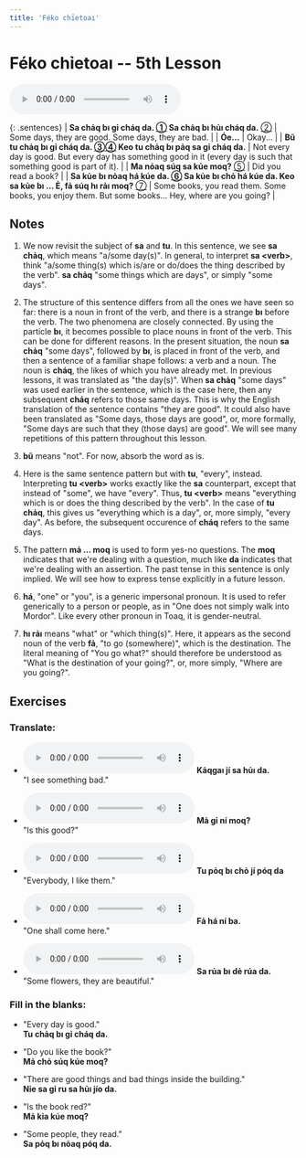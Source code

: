 ```yaml
---
title: 'Féko chỉetoaı'
---
```

# **Féko chỉetoaı** -- 5th Lesson

<audio id="mainaudio" controls src="lesson.mp3"></audio>

{: .sentences}
| **Sa chảq bı gỉ cháq da. [①](#fn-1) Sa chảq bı hủı cháq da.** [②](#fn-2) | Some days, they are good. Some days, they are bad.                                                                             |
| **Óe...**                                                  | Okay...                                                                                              |
| **Bũ tu chảq bı gỉ cháq da. [③](#fn-3)[④](#fn-4) Keo tu chảq bı pảq sa gỉ cháq da.**          | Not every day is good. But every day has something good in it (every day is such that something good is part of it).                                                                              |
| **Ma nỏaq súq sa kủe moq?** [⑤](#fn-5)           | Did you read a book?                                                                                 |
| **Sa kủe bı nỏaq há kúe da. [⑥](#fn-6) Sa kủe bı chỏ há kúe da. Keo sa kủe bı ... Ẻ, fả súq hı rảı moq?** [⑦](#fn-7)           | Some books, you read them. Some books, you enjoy them. But some books... Hey, where are you going?                                                                           |

## Notes

1. <a name="fn-1" /> We now revisit the subject of **sa** and **tu**. In this sentence, we see **sa chảq**, which means "a/some day(s)". In general, to interpret **sa \<verb\>**, think "a/some thing(s) which is/are or do/does the thing described by the verb". **sa chảq** "some things which are days", or simply "some days".

2. <a name="fn-2" /> The structure of this sentence differs from all the ones we have seen so far: there is a noun in front of the verb, and there is a strange **bı** before the verb. The two phenomena are closely connected. By using the particle **bı**, it becomes possible to place nouns in front of the verb. This can be done for different reasons. In the present situation, the noun **sa chảq** "some days", followed by **bı**, is placed in front of the verb, and then a sentence of a familiar shape follows: a verb and a noun. The noun is **cháq**, the likes of which you have already met. In previous lessons, it was translated as "the day(s)". When **sa chảq** "some days" was used earlier in the sentence, which is the case here, then any subsequent **cháq** refers to those same days. This is why the English translation of the sentence contains "they are good". It could also have been translated as "Some days, those days are good", or, more formally, "Some days are such that they (those days) are good". We will see many repetitions of this pattern throughout this lesson.

3. <a name="fn-3" /> **bũ** means "not". For now, absorb the word as is.

4. <a name="fn-4" /> Here is the same sentence pattern but with **tu**, "every", instead. Interpreting **tu \<verb\>** works exactly like the **sa** counterpart, except that instead of "some", we have "every". Thus, **tu \<verb\>** means "everything which is or does the thing described by the verb". In the case of **tu chảq**, this gives us "everything which is a day", or, more simply, "every day". As before, the subsequent occurence of **cháq** refers to the same days.

5. <a name="fn-5" /> The pattern **mả ... moq** is used to form yes-no questions. The **moq** indicates that we're dealing with a question, much like **da** indicates that we're dealing with an assertion. The past tense in this sentence is only implied. We will see how to express tense explicitly in a future lesson.

6. <a name="fn-6" /> **há**, "one" or "you", is a generic impersonal pronoun. It is used to refer generically to a person or people, as in "One does not simply walk into Mordor". Like every other pronoun in Toaq, it is gender-neutral.

7. <a name="fn-7" /> **hı rảı** means "what" or "which thing(s)". Here, it appears as the second noun of the verb **fả**, "to go (somewhere)", which is the destination. The literal meaning of "You go what?" should therefore be understood as "What is the destination of your going?", or, more simply, "Where are you going?".

## Exercises

### Translate:

- <audio controls src="ex1.mp3"></audio>
  **Kảqgaı jí sa hủı da.**  
  <span class="spoiler">"I see something bad."</span>
  
- <audio controls src="ex2.mp3"></audio>
  **Mả gỉ ní moq?**  
  <span class="spoiler">"Is this good?"</span>
  
- <audio controls src="ex3.mp3"></audio>
  **Tu pỏq bı chỏ jí póq da**  
  <span class="spoiler">"Everybody, I like them."</span>
  
- <audio controls src="ex4.mp3"></audio>
  **Fả há ní ba.**  
  <span class="spoiler">"One shall come here."</span>
  
- <audio controls src="ex5.mp3"></audio>
  **Sa rủa bı dẻ rúa da.**  
  <span class="spoiler">"Some flowers, they are beautiful."</span>

### Fill in the blanks:

- "Every day is good."  
  **Tu chảq <span class="spoiler">bı</span> gỉ <span class="spoiler">cháq</span> da.**
  
- "Do you like the book?"  
  **<span class="spoiler">Mả</span> chỏ súq <span class="spoiler">kúe</span> moq?**
  
- "There are good things and bad things inside the building."  
  **<span class="spoiler">Nỉe</span> sa <span class="spoiler">gỉ</span> ru sa <span class="spoiler">hủı</span> jío da.**
  
- "Is the book red?"  
  **Mả <span class="spoiler">kỉa</span> kúe <span class="spoiler">moq</span>?**
  
- "Some people, they read."  
  **<span class="spoiler">Sa</span> pỏq bı <span class="spoiler">nỏaq</span> póq da.**
